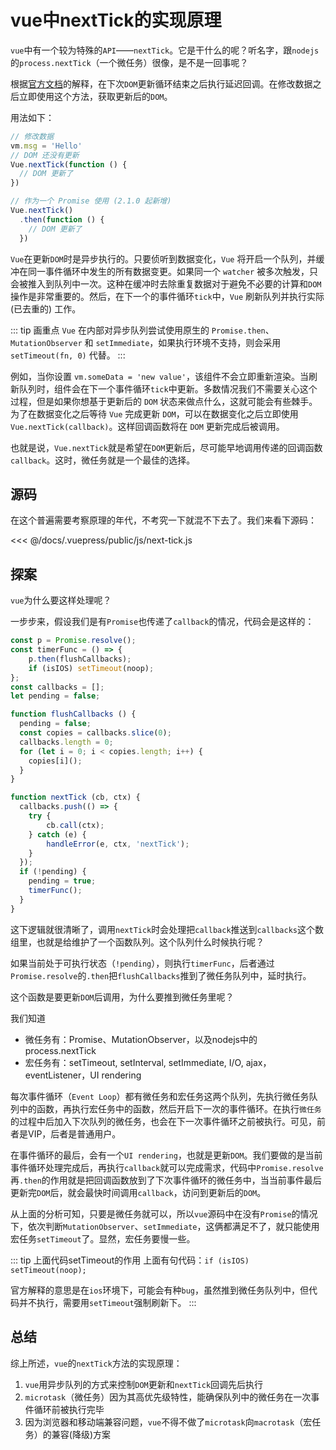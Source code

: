 # vue中nextTick的实现原理
`vue`中有一个较为特殊的`API`——`nextTick`。它是干什么的呢？听名字，跟`nodejs`的`process.nextTick`（一个微任务）很像，是不是一回事呢？

根据[官方文档](https://cn.vuejs.org/v2/api/index.html#Vue-nextTick)的解释，在下次`DOM`更新循环结束之后执行延迟回调。在修改数据之后立即使用这个方法，获取更新后的`DOM`。

用法如下：
``` js
// 修改数据
vm.msg = 'Hello'
// DOM 还没有更新
Vue.nextTick(function () {
  // DOM 更新了
})

// 作为一个 Promise 使用 (2.1.0 起新增)
Vue.nextTick()
  .then(function () {
    // DOM 更新了
  })
```

`Vue`在更新`DOM`时是异步执行的。只要侦听到数据变化，`Vue` 将开启一个队列，并缓冲在同一事件循环中发生的所有数据变更。如果同一个 `watcher` 被多次触发，只会被推入到队列中一次。这种在缓冲时去除重复数据对于避免不必要的计算和`DOM`操作是非常重要的。然后，在下一个的事件循环`tick`中，`Vue` 刷新队列并执行实际 (已去重的) 工作。

::: tip 画重点
`Vue` 在内部对异步队列尝试使用原生的 `Promise.then`、`MutationObserver` 和 `setImmediate`，如果执行环境不支持，则会采用 `setTimeout(fn, 0)` 代替。
:::

例如，当你设置 `vm.someData = 'new value'`，该组件不会立即重新渲染。当刷新队列时，组件会在下一个事件循环`tick`中更新。多数情况我们不需要关心这个过程，但是如果你想基于更新后的 `DOM` 状态来做点什么，这就可能会有些棘手。为了在数据变化之后等待 `Vue` 完成更新 `DOM`，可以在数据变化之后立即使用 `Vue.nextTick(callback)`。这样回调函数将在 `DOM` 更新完成后被调用。

也就是说，`Vue.nextTick`就是希望在`DOM`更新后，尽可能早地调用传递的回调函数`callback`。这时，微任务就是一个最佳的选择。

## 源码
在这个普遍需要考察原理的年代，不考究一下就混不下去了。我们来看下源码：

<<< @/docs/.vuepress/public/js/next-tick.js

## 探案
`vue`为什么要这样处理呢？

一步步来，假设我们是有`Promise`也传递了`callback`的情况，代码会是这样的：
``` js
const p = Promise.resolve();
const timerFunc = () => {
    p.then(flushCallbacks);
    if (isIOS) setTimeout(noop);
};
const callbacks = [];
let pending = false;

function flushCallbacks () {
  pending = false;
  const copies = callbacks.slice(0);
  callbacks.length = 0;
  for (let i = 0; i < copies.length; i++) {
    copies[i]();
  }
}

function nextTick (cb, ctx) {
  callbacks.push(() => {
    try {
        cb.call(ctx);
    } catch (e) {
        handleError(e, ctx, 'nextTick');
    }
  });
  if (!pending) {
    pending = true;
    timerFunc();
  }
}
```
这下逻辑就很清晰了，调用`nextTick`时会处理把`callback`推送到`callbacks`这个数组里，也就是给维护了一个函数队列。这个队列什么时候执行呢？

如果当前处于可执行状态（`!pending`），则执行`timerFunc`，后者通过`Promise.resolve`的`.then`把`flushCallbacks`推到了微任务队列中，延时执行。

这个函数是要更新`DOM`后调用，为什么要推到微任务里呢？

我们知道
- 微任务有：Promise、MutationObserver，以及nodejs中的process.nextTick
- 宏任务有：setTimeout, setInterval, setImmediate, I/O, ajax，eventListener，UI rendering

每次事件循环（`Event Loop`）都有微任务和宏任务这两个队列，先执行微任务队列中的函数，再执行宏任务中的函数，然后开启下一次的事件循环。在执行`微任务`的过程中后加入下次队列的微任务，也会在下一次事件循环之前被执行。可见，前者是VIP，后者是普通用户。

在事件循环的最后，会有一个`UI rendering`，也就是更新`DOM`。我们要做的是当前事件循环处理完成后，再执行`callback`就可以完成需求，代码中`Promise.resolve`再`.then`的作用就是把回调函数放到了下次事件循环的微任务中，当当前事件最后更新完`DOM`后，就会最快时间调用`callback`，访问到更新后的`DOM`。

从上面的分析可知，只要是微任务就可以，所以`vue`源码中在没有`Promise`的情况下，依次判断`MutationObserver`、`setImmediate`，这俩都满足不了，就只能使用宏任务`setTimeout`了。显然，宏任务要慢一些。

::: tip 上面代码setTimeout的作用
上面有句代码：`if (isIOS) setTimeout(noop);`

官方解释的意思是在`ios`环境下，可能会有种`bug`，虽然推到微任务队列中，但代码并不执行，需要用`setTimeout`强制刷新下。
:::

## 总结

综上所述，`vue`的`nextTick`方法的实现原理：

1. `vue`用异步队列的方式来控制`DOM`更新和`nextTick`回调先后执行
2. `microtask`（微任务）因为其高优先级特性，能确保队列中的微任务在一次事件循环前被执行完毕
3. 因为浏览器和移动端兼容问题，`vue`不得不做了`microtask`向`macrotask`（宏任务）的兼容(降级)方案

